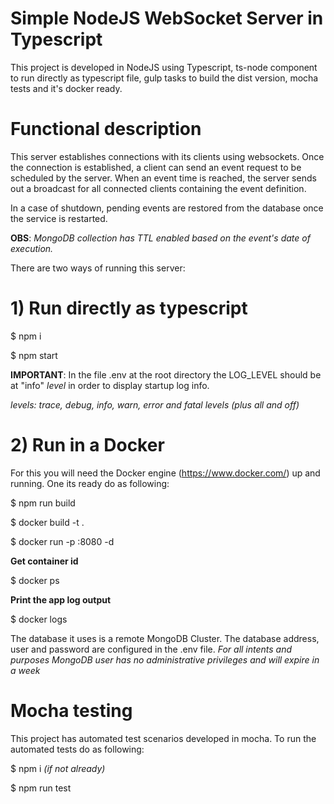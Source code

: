 # Simple NodeJS WebSocket Server in Typescript

This project is developed in NodeJS using Typescript, ts-node component to run directly as typescript file, gulp tasks to build the dist version, mocha tests and it's docker ready.

# Functional description
This server establishes connections with its clients using websockets. Once the connection is established, a client can send an event request to be scheduled by the server. When an event time is reached, the server sends out a broadcast for all connected clients containing the event definition.

In a case of shutdown, pending events are restored from the database once the service is restarted.

**OBS**: *MongoDB collection has TTL enabled based on the event's date of execution.*

There are two ways of running this server:

# 1) Run directly as typescript
$ npm i

$ npm start

**IMPORTANT**: In the file .env at the root directory the LOG_LEVEL should be at "info" *level* in order to display startup log info.

*levels: trace, debug, info, warn, error and fatal levels (plus all and off)*


# 2) Run in a Docker
For this you will need the Docker engine (https://www.docker.com/) up and running.
One its ready do as following:

$ npm run build

$ docker build -t <alias> .

$ docker run -p <an available local port>:8080 -d <alias>
  

**Get container id**

$ docker ps


**Print the app log output**

$ docker logs <container-id>
  

The database it uses is a remote MongoDB Cluster. The database address, user and password are configured in the .env file.
*For all intents and purposes MongoDB user has no administrative privileges and will expire in a week*

# Mocha testing
This project has automated test scenarios developed in mocha.
To run the automated tests do as following:

$ npm i *(if not already)*

$ npm run test
